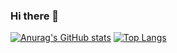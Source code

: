### Hi there 👋

<!--
**ismail-lagziri/ismail-lagziri** is a ✨ _special_ ✨ repository because its `README.md` (this file) appears on your GitHub profile.

Here are some ideas to get you started:

- 🔭 I’m currently working on ...
- 🌱 I’m currently learning ...
- 👯 I’m looking to collaborate on ...
- 🤔 I’m looking for help with ...
- 💬 Ask me about ...
- 📫 How to reach me: ...
- 😄 Pronouns: ...
- ⚡ Fun fact: ...
-->

[![Anurag's GitHub stats](https://github-readme-stats.vercel.app/api?username=ismail-lagziri)](https://github.com/anuraghazra/github-readme-stats) [![Top Langs](https://github-readme-stats.vercel.app/api/top-langs/?username=ismail-lagziri)](https://github.com/anuraghazra/github-readme-stats)
